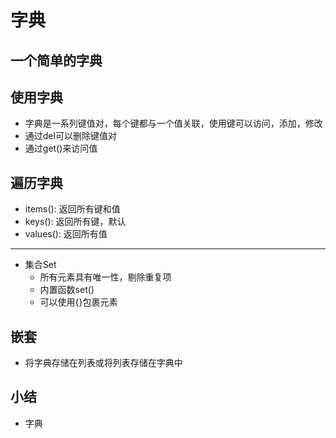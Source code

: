 # 字典

## 一个简单的字典

## 使用字典
- 字典是一系列键值对，每个键都与一个值关联，使用键可以访问，添加，修改
- 通过del可以删除键值对
- 通过get()来访问值

## 遍历字典
- items(): 返回所有键和值
- keys(): 返回所有键，默认
- values(): 返回所有值
-----
- 集合Set
    - 所有元素具有唯一性，剔除重复项
    - 内置函数set()
    - 可以使用{}包裹元素

## 嵌套
- 将字典存储在列表或将列表存储在字典中

## 小结
- 字典